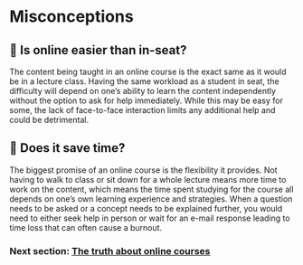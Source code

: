 # Misconceptions

## :memo: Is online easier than in-seat?

The content being taught in an online course is the exact same as it would be in a lecture class. Having the same workload as a student in seat, the difficulty will depend on one’s ability to learn the content independently without the option to ask for help immediately. While this may be easy for some, the lack of face-to-face interaction limits any additional help and could be detrimental. 


## :memo: Does it save time?

The biggest promise of an online course is the flexibility it provides. Not having to walk to class or sit down for a whole lecture means more time to work on the content, which means the time spent studying for the course all depends on one’s own learning experience and strategies. When a question needs to be asked or a concept needs to be explained further, you would need to either seek help in person or wait for an e-mail response leading to time loss that can often cause a burnout. 

### Next section: [The truth about online courses](../Chapters/Truth.md)

